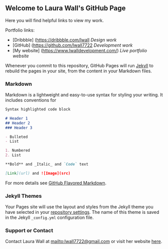 ## Welcome to Laura Wall's GitHub Page

Here you will find helpful links to view my work.

Portfolio links:
- [Dribbble] (https://dribbble.com/lwall _Design work_
- [GitHub] (https://github.com/lwall7722 _Development work_
- [My website] (https://www.lwalldevelopment.com/) _Live portfolio website_

Whenever you commit to this repository, GitHub Pages will run [Jekyll](https://jekyllrb.com/) to rebuild the pages in your site, from the content in your Markdown files.

### Markdown

Markdown is a lightweight and easy-to-use syntax for styling your writing. It includes conventions for

```markdown
Syntax highlighted code block

# Header 1
## Header 2
### Header 3

- Bulleted
- List

1. Numbered
2. List

**Bold** and _Italic_ and `Code` text

[Link](url) and ![Image](src)
```

For more details see [GitHub Flavored Markdown](https://guides.github.com/features/mastering-markdown/).

### Jekyll Themes

Your Pages site will use the layout and styles from the Jekyll theme you have selected in your [repository settings](https://github.com/lwall7722/lwall7722.github.io/settings). The name of this theme is saved in the Jekyll `_config.yml` configuration file.

### Support or Contact

Contact Laura Wall at [mailto:lwall7722@gmail.com](lwall7722@gmail.com) or visit her website [here](https://www.lwalldevelopment.com/).
